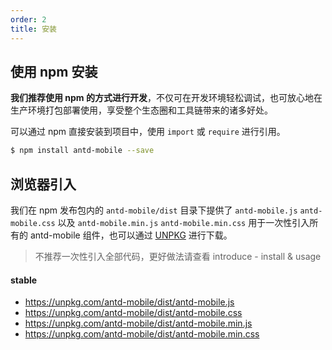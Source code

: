 ```yaml
---
order: 2
title: 安装
---
```


## 使用 npm 安装

**我们推荐使用 npm 的方式进行开发**，不仅可在开发环境轻松调试，也可放心地在生产环境打包部署使用，享受整个生态圈和工具链带来的诸多好处。

可以通过 npm 直接安装到项目中，使用 `import` 或 `require` 进行引用。

```bash
$ npm install antd-mobile --save
```

## 浏览器引入

我们在 npm 发布包内的 `antd-mobile/dist` 目录下提供了 `antd-mobile.js` `antd-mobile.css` 以及 `antd-mobile.min.js` `antd-mobile.min.css` 用于一次性引入所有的 antd-mobile 组件，也可以通过 [UNPKG](https://unpkg.com/) 进行下载。

> 不推荐一次性引入全部代码，更好做法请查看 introduce - install & usage

#### stable

- https://unpkg.com/antd-mobile/dist/antd-mobile.js
- https://unpkg.com/antd-mobile/dist/antd-mobile.css
- https://unpkg.com/antd-mobile/dist/antd-mobile.min.js
- https://unpkg.com/antd-mobile/dist/antd-mobile.min.css
